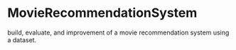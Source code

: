 # MovieRecommendationSystem
 build, evaluate, and improvement of a movie recommendation system using a dataset.
